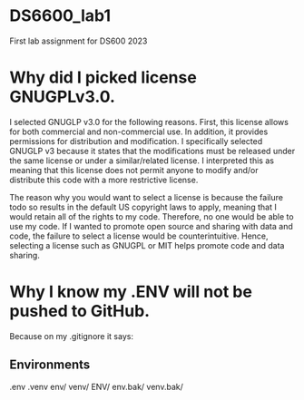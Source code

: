 # DS6600_lab1
First lab assignment for DS600 2023

# Why did I picked license GNUGPLv3.0. 

I selected GNUGLP v3.0 for the following reasons. First, this license allows for both commercial and non-commercial use. In addition, it provides permissions for distribution and modification. I specifically selected GNUGLP v3 because it states that the modifications must be released under the same license or under a similar/related license. I interpreted this as meaning that this license does not permit anyone to modify and/or distribute this code with a more restrictive license. 

The reason why you would want to select a license is because the failure todo so results in the default US copyright laws to apply, meaning that I would retain all of the rights to my code. Therefore, no one would be able to use my code. If I wanted to promote open source and sharing with data and code, the failure to select a license would be counterintuitive. Hence, selecting a license such as GNUGPL or MIT helps promote code and data sharing. 

# Why I know my .ENV will not be pushed to GitHub. 

Because on my .gitignore it says: 

## Environments
.env
.venv
env/
venv/
ENV/
env.bak/
venv.bak/
